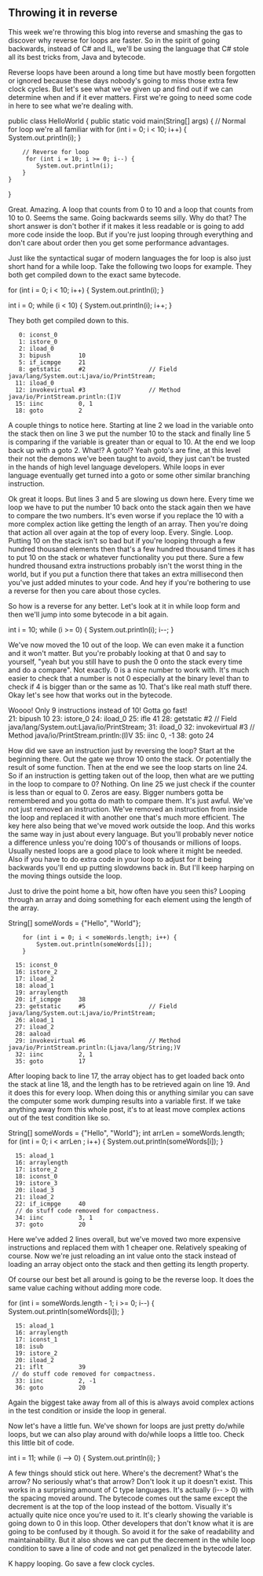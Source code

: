 Throwing it in reverse
----------------------
This week we're throwing this blog into reverse and smashing the gas to discover why reverse for loops are faster. So in the spirit of going backwards, instead of C# and IL, we'll be using the language that C# stole all its best tricks from, Java and bytecode. 

Reverse loops have been around a long time but have mostly been forgotten or ignored because these days nobody's going to miss those extra few clock cycles. But let's see what we've given up and find out if we can determine when and if it ever matters.  First we're going to need some code in here to see what we're dealing with.

public class HelloWorld {
    public static void main(String[] args) {
        // Normal for loop we're all familiar with
        for (int i = 0; i < 10; i++) {
            System.out.println(i);
        }

        // Reverse for loop
         for (int i = 10; i >= 0; i--) {
            System.out.println(i);
        }
    }
}

Great. Amazing. A loop that counts from 0 to 10 and a loop that counts from 10 to 0.  Seems the same.  Going backwards seems silly. Why do that? The short answer is don't bother if it makes it less readable or is going to add more code inside the loop.  But if you're just looping through everything and don't care about order then you get some performance advantages.

Just like the  syntactical sugar of modern languages the for loop is also just short hand for a while loop. Take the following two loops for example. They both get compiled down to the exact same bytecode.

 for (int i = 0; i < 10; i++) {
            System.out.println(i);
        }

 int i = 0;
        while (i < 10) {
            System.out.println(i);
            i++;
        }

They both get compiled down to this.

       0: iconst_0
       1: istore_0
       2: iload_0
       3: bipush        10
       5: if_icmpge     21
       8: getstatic     #2                  // Field java/lang/System.out:Ljava/io/PrintStream;
      11: iload_0
      12: invokevirtual #3                  // Method java/io/PrintStream.println:(I)V
      15: iinc          0, 1
      18: goto          2

A couple things to notice here.  Starting at line 2 we load in the variable onto the stack then on line 3 we put the number 10 to the stack and finally line 5 is comparing if the variable is greater than or equal to 10. At the end we loop back up with a goto 2. What!? A goto!?  Yeah goto's are fine, at this level their not the demons we've been taught to avoid, they just can't be trusted in the hands of high level language developers. While loops in ever language eventually get turned into a goto or some other similar branching instruction.

Ok great it loops.  But lines 3 and 5 are slowing us down here.  Every time we loop we have to put the number 10 back onto the stack again then we have to compare the two numbers.  It's even worse if you replace the 10 with a more complex action like getting the length of an array. Then you're doing that action all over again at the top of every loop. Every. Single. Loop.  Putting 10 on the stack isn't so bad but if you're looping through a few hundred thousand elements then that's  a few hundred thousand times it has to put 10 on the stack or whatever functionality you put there. Sure a few hundred thousand extra instructions probably isn't the worst thing in the world, but if you put a function there that takes an extra millisecond then you've just added minutes to your code.  And hey if you're bothering to use a reverse for then you care about those cycles.

So how is a reverse for any better. Let's look at it in while loop form and then we'll jump into some bytecode in a bit again.

int i = 10;
        while (i >= 0) {
            System.out.println(i);
            i--;
        }

We've now moved the 10 out of the loop. We can even make it a function and it won't matter.  But you're probably looking at that 0 and say to yourself, "yeah but you still have to push the 0 onto the stack every time and do a compare".  Not exactly.  0 is a nice number to work with.  It's much easier to check that a number is not 0 especially at the binary level than to check if 4 is bigger than or the same as 10.  That's like real math stuff there.  Okay let's see how that works out in the bytecode.

Woooo! Only 9 instructions instead of 10! Gotta go fast!  
      21: bipush        10
      23: istore_0
      24: iload_0
      25: ifle          41
      28: getstatic     #2                  // Field java/lang/System.out:Ljava/io/PrintStream;
      31: iload_0
      32: invokevirtual #3                  // Method java/io/PrintStream.println:(I)V
      35: iinc          0, -1
      38: goto          24

How did we save an instruction just by reversing the loop? Start at the beginning there.  Out the gate we throw 10 onto the stack.  Or potentially the result of some function. Then at the end we see the loop starts on line 24. So if an instruction is getting taken out of the loop, then what are we putting in the loop to compare to 0?  Nothing. On line 25 we just check if the counter is less than or equal to 0. Zeros are easy. Bigger numbers gotta be remembered and you gotta do math to compare them. It's just awful.  We've not just removed an instruction. We've removed an instruction from inside the loop and replaced it with another one that's much more efficient.  The key here also being that we've moved work outside the loop.  And this works the same way in just about every language. But you'll probably never notice a difference unless you're doing 100's of thousands or millions of loops.  Usually nested loops are a good place to look where it might be needed.  Also if you have to do extra code in your loop to adjust for it being backwards you'll end up putting slowdowns back in.  But I'll keep harping on the moving things outside the loop.

Just to drive the point home a bit, how often have you seen this? Looping through an array and doing something for each element using the length of the array.  

String[] someWords = {"Hello", "World"};
        
        for (int i = 0; i < someWords.length; i++) {
            System.out.println(someWords[i]);
        }

      15: iconst_0
      16: istore_2
      17: iload_2
      18: aload_1
      19: arraylength
      20: if_icmpge     38
      23: getstatic     #5                  // Field java/lang/System.out:Ljava/io/PrintStream;
      26: aload_1
      27: iload_2
      28: aaload
      29: invokevirtual #6                  // Method java/io/PrintStream.println:(Ljava/lang/String;)V
      32: iinc          2, 1
      35: goto          17


After looping back to line 17, the array object has to get loaded back onto the stack at line 18, and the length has to be retrieved again on line 19. And it does this for every loop. When doing this or anything similar you can save the computer some work dumping results into a variable first.  If we take anything away from this whole post, it's to at least move complex actions out of the test condition like so.

String[] someWords = {"Hello", "World"};
        int arrLen = someWords.length;
        for (int i = 0; i < arrLen ; i++) {
            System.out.println(someWords[i]);
        }

      15: aload_1
      16: arraylength
      17: istore_2
      18: iconst_0
      19: istore_3
      20: iload_3
      21: iload_2
      22: if_icmpge     40
      // do stuff code removed for compactness.
      34: iinc          3, 1
      37: goto          20

Here we've added 2 lines overall, but we've moved two more expensive instructions and replaced them with 1 cheaper one.   Relatively speaking of course.  Now we're just reloading an int value onto the stack instead of loading an array object onto the stack and then getting its length property.

Of course our best bet all around is going to be the reverse loop.  It does the same value caching without adding more code.  

 for (int i = someWords.length - 1; i >= 0; i--) {
            System.out.println(someWords[i]);
        }

      15: aload_1
      16: arraylength
      17: iconst_1
      18: isub
      19: istore_2
      20: iload_2
      21: iflt          39
     // do stuff code removed for compactness.     
      33: iinc          2, -1
      36: goto          20

Again the biggest take away from all of this is always avoid complex actions in the test condition or inside the loop in general.

Now let's have a little fun.  We've shown for loops are just pretty do/while loops, but we can also play around with do/while loops a little too. Check this little bit of code.

 int i = 11;
        while (i --> 0) {
            System.out.println(i);
        }

A few things should stick out here.  Where's the decrement? What's the arrow? No seriously what's that arrow?  Don't look it up it doesn't exist.  This works in a surprising amount of C type languages.  It's actually (i-- > 0) with the spacing moved around.  The bytecode comes out the same except the decrement is at the top of the loop instead of the bottom.  Visually it's actually quite nice once you're used to it.  It's clearly showing the variable is going down to 0 in this loop. Other developers that don't know what it is are going to be confused by it though.  So avoid it for the sake of readability and maintainability.  But it also shows we can put the decrement in the while loop condition to save a line of code and not get penalized in the bytecode later.

K happy looping. Go save a few clock cycles.
